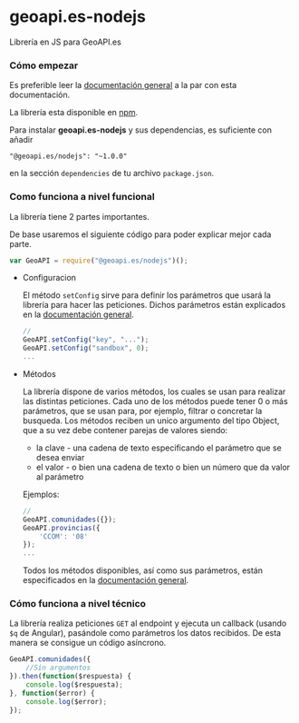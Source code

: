 # geoapi.es-nodejs
Librería en JS para GeoAPI.es

### Cómo empezar

Es preferible leer la [documentación general](https://github.com/GeoAPI-es/geoapi.es-docs) a la par con esta documentación.

La librería esta disponible en [npm](https://npmjs.org/).

Para instalar <b>geoapi.es-nodejs</b> y sus dependencias, es suficiente con añadir

    "@geoapi.es/nodejs": "~1.0.0"

en la sección `dependencies` de tu archivo `package.json`.

### Como funciona a nivel funcional

La librería tiene 2 partes importantes.

De base usaremos el siguiente código para poder explicar mejor cada parte.

```javascript
var GeoAPI = require("@geoapi.es/nodejs")();
```

* Configuracion

    El método `setConfig` sirve para definir los parámetros que usará la librería para hacer las
    peticiones. Dichos parámetros están explicados en la [documentación general](https://github.com/GeoAPI-es/geoapi.es-docs).

    ```javascript
    //
    GeoAPI.setConfig("key", "...");
    GeoAPI.setConfig("sandbox", 0);
    ...
    ```

* Métodos

    La librería dispone de varios métodos, los cuales se usan para realizar las distintas peticiones. Cada uno de los métodos puede tener 0 o más parámetros, que se usan para,
    por ejemplo, filtrar o concretar la busqueda. Los métodos reciben un unico argumento del
    tipo Object, que a su vez debe contener parejas de valores siendo:

    * la clave - una cadena de texto especificando el parámetro que se desea enviar
    * el valor - o bien una cadena de texto o bien un número que da valor al parámetro

    Ejemplos:

    ```javascript
    //
    GeoAPI.comunidades({});
    GeoAPI.provincias({
        'CCOM': '08'
    });
    ...
    ```

    Todos los métodos disponibles, así como sus parámetros, están especificados en la [documentación general](https://github.com/GeoAPI-es/geoapi.es-docs).

### Cómo funciona a nivel técnico

La librería realiza peticiones `GET` al endpoint y ejecuta un callback (usando `$q` de Angular),
pasándole como parámetros los datos recibidos. De esta manera se consigue un código asíncrono.

```javascript
GeoAPI.comunidades({
    //Sin argumentos
}).then(function($respuesta) {
    console.log($respuesta);
}, function($error) {
    console.log($error);
});
```
